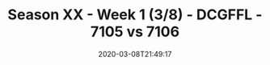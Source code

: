 ---
title: Season XX - Week 1 (3/8) - DCGFFL - 7105 vs 7106
teams_score:
- team: 7105
  score: 20
- team: 7106
  score: 26
mvp: Jeremy, Brandon
game-ball: Brian, Binh
sportsperson: Jenna, Steph
season: 20
week: 1
date: '2020-03-08T21:49:17'
pageid: season-xx-week-1-3-8-7105-vs-7106
---
